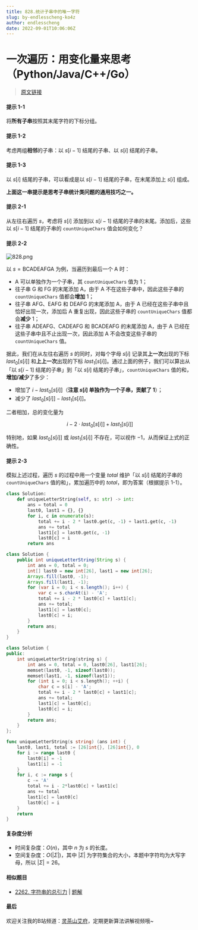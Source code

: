 ```yaml
---
title: 828.统计子串中的唯一字符
slug: by-endlesscheng-ko4z
author: endlesscheng
date: 2022-09-01T10:06:06Z
---
```

# 一次遍历：用变化量来思考（Python/Java/C++/Go）
 
> [原文链接](https://leetcode.cn/problems/count-unique-characters-of-all-substrings-of-a-given-string/solution/by-endlesscheng-ko4z)
#### 提示 1-1
 
将**所有子串**按照其末尾字符的下标分组。
 
#### 提示 1-2

考虑两组**相邻**的子串：以 $s[i-1]$ 结尾的子串、以 $s[i]$ 结尾的子串。

#### 提示 1-3

以 $s[i]$ 结尾的子串，可以看成是以 $s[i-1]$ 结尾的子串，在末尾添加上 $s[i]$ 组成。

**上面这一串提示是思考子串统计类问题的通用技巧之一。**

#### 提示 2-1

从左往右遍历 $s$，考虑将 $s[i]$ 添加到以 $s[i-1]$ 结尾的子串的末尾。添加后，这些以 $s[i-1]$ 结尾的子串的 `countUniqueChars` 值会如何变化？

#### 提示 2-2

![828.png](https://pic.leetcode-cn.com/1662366002-WaJwUl-828.png)

以 $s=\text{BCADEAFGA}$ 为例，当遍历到最后一个 $\text{A}$ 时：

- $\text{A}$ 可以单独作为一个子串，其 `countUniqueChars` 值为 $1$；
- 往子串 $\text{G}$ 和 $\text{FG}$ 的末尾添加 $\text{A}$，由于 $\text{A}$ 不在这些子串中，因此这些子串的 `countUniqueChars` 值都会**增加** $1$；
- 往子串 $\text{AFG}$、$\text{EAFG}$ 和 $\text{DEAFG}$ 的末尾添加 $\text{A}$，由于 $\text{A}$ 已经在这些子串中且恰好出现一次，添加后 $\text{A}$ 重复出现，因此这些子串的 `countUniqueChars` 值都会**减少** $1$；
- 往子串 $\text{ADEAFG}$、$\text{CADEAFG}$ 和 $\text{BCADEAFG}$ 的末尾添加 $\text{A}$，由于 $\text{A}$ 已经在这些子串中且不止出现一次，因此添加 $\text{A}$ 不会改变这些子串的 `countUniqueChars` 值。

据此，我们在从左往右遍历 $s$ 的同时，对每个字母 $s[i]$ 记录其**上一次**出现的下标 $\textit{last}_0[s[i]]$ 和**上上一次**出现的下标 $\textit{last}_1[s[i]]$。通过上面的例子，我们可以算出从「以 $s[i-1]$ 结尾的子串」到「以 $s[i]$ 结尾的子串」，`countUniqueChars` 值的和，**增加/减少**了多少：

- 增加了 $i-\textit{last}_0[s[i]]$（**注意 $s[i]$ 单独作为一个子串，贡献了 $1$**）；
- 减少了 $\textit{last}_0[s[i]]-\textit{last}_1[s[i]]$。

二者相加，总的变化量为

$$
i-2\cdot\textit{last}_0[s[i]]+\textit{last}_1[s[i]]
$$

特别地，如果 $\textit{last}_0[s[i]]$ 或 $\textit{last}_1[s[i]]$ 不存在，可以视作 $-1$，从而保证上式的正确性。

#### 提示 2-3

模拟上述过程，遍历 $s$ 的过程中用一个变量 $\textit{total}$ 维护「以 $s[i]$ 结尾的子串的 `countUniqueChars` 值的和」，累加遍历中的 $\textit{total}$，即为答案（根据提示 1-1）。

```py [sol1-Python3]
class Solution:
    def uniqueLetterString(self, s: str) -> int:
        ans = total = 0
        last0, last1 = {}, {}
        for i, c in enumerate(s):
            total += i - 2 * last0.get(c, -1) + last1.get(c, -1)
            ans += total
            last1[c] = last0.get(c, -1)
            last0[c] = i
        return ans
```

```java [sol1-Java]
class Solution {
    public int uniqueLetterString(String s) {
        int ans = 0, total = 0;
        int[] last0 = new int[26], last1 = new int[26];
        Arrays.fill(last0, -1);
        Arrays.fill(last1, -1);
        for (var i = 0; i < s.length(); i++) {
            var c = s.charAt(i) - 'A';
            total += i - 2 * last0[c] + last1[c];
            ans += total;
            last1[c] = last0[c];
            last0[c] = i;
        }
        return ans;
    }
}
```

```cpp [sol1-C++]
class Solution {
public:
    int uniqueLetterString(string s) {
        int ans = 0, total = 0, last0[26], last1[26];
        memset(last0, -1, sizeof(last0));
        memset(last1, -1, sizeof(last1));
        for (int i = 0; i < s.length(); ++i) {
            char c = s[i] - 'A';
            total += i - 2 * last0[c] + last1[c];
            ans += total;
            last1[c] = last0[c];
            last0[c] = i;
        }
        return ans;
    }
};
```

```go [sol1-Go]
func uniqueLetterString(s string) (ans int) {
    last0, last1, total := [26]int{}, [26]int{}, 0
    for i := range last0 {
        last0[i] = -1
        last1[i] = -1
    }
    for i, c := range s {
        c -= 'A'
        total += i - 2*last0[c] + last1[c]
        ans += total
        last1[c] = last0[c]
        last0[c] = i
    }
    return
}
```

#### 复杂度分析

- 时间复杂度：$O(n)$，其中 $n$ 为 $s$ 的长度。
- 空间复杂度：$O(|\Sigma|)$，其中 $|\Sigma|$ 为字符集合的大小，本题中字符均为大写字母，所以 $|\Sigma|=26$。

#### 相似题目

- [2262. 字符串的总引力](https://leetcode.cn/problems/total-appeal-of-a-string/) | [题解](https://leetcode.cn/problems/total-appeal-of-a-string/solution/by-endlesscheng-g405/)


#### 最后

欢迎关注我的B站频道：[灵茶山艾府](https://space.bilibili.com/206214)，定期更新算法讲解视频哦~
